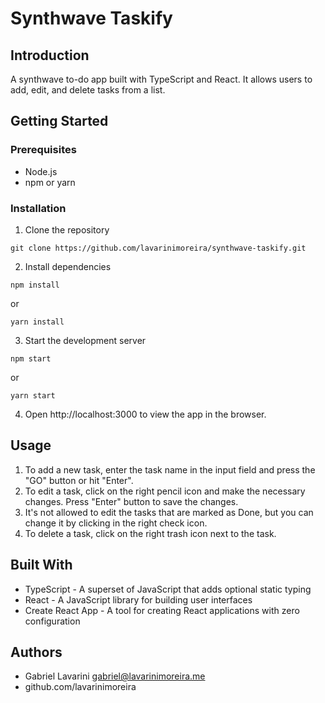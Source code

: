 # Synthwave Taskify
## Introduction
A synthwave to-do app built with TypeScript and React. It allows users to add, edit, and delete tasks from a list.

## Getting Started
### Prerequisites
- Node.js
- npm or yarn
### Installation
1. Clone the repository
```
git clone https://github.com/lavarinimoreira/synthwave-taskify.git
```
2. Install dependencies
```
npm install
```
or

```
yarn install
```
3. Start the development server
```
npm start
```
or
```
yarn start
```
4. Open http://localhost:3000 to view the app in the browser.
## Usage
1. To add a new task, enter the task name in the input field and press the "GO" button or hit "Enter".
2. To edit a task, click on the right pencil icon and make the necessary changes. Press "Enter" button to save the changes.
3. It's not allowed to edit the tasks that are marked as Done, but you can change it by clicking in the right check icon.
4. To delete a task, click on the right trash icon next to the task.
## Built With
- TypeScript - A superset of JavaScript that adds optional static typing
- React - A JavaScript library for building user interfaces
- Create React App - A tool for creating React applications with zero configuration
## Authors
- Gabriel Lavarini <gabriel@lavarinimoreira.me>
- github.com/lavarinimoreira
